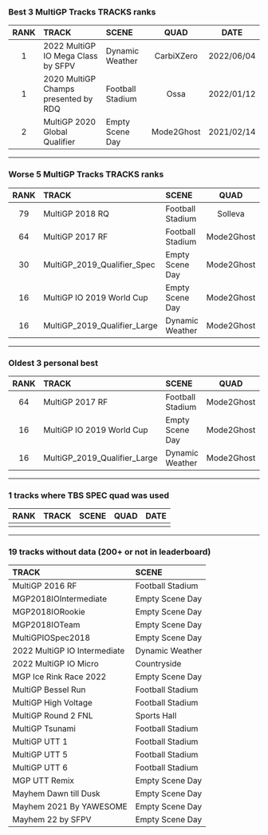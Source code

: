 ### Best 3 MultiGP Tracks TRACKS ranks
|RANK|TRACK|SCENE|QUAD|DATE|
|:---:|:---|:---|:---:|:---:|
|1|2022 MultiGP IO Mega Class by SFPV|Dynamic Weather|CarbiXZero|2022/06/04|
|1|2020 MultiGP Champs presented by RDQ|Football Stadium|Ossa|2022/01/12|
|2|MultiGP 2020 Global Qualifier|Empty Scene Day|Mode2Ghost|2021/02/14|
---
### Worse 5 MultiGP Tracks TRACKS ranks
|RANK|TRACK|SCENE|QUAD|DATE|
|:---:|:---|:---|:---:|:---:|
|79|MultiGP 2018 RQ|Football Stadium|Solleva|2020/05/28|
|64|MultiGP 2017 RF|Football Stadium|Mode2Ghost|2020/04/11|
|30|MultiGP_2019_Qualifier_Spec|Empty Scene Day|Mode2Ghost|2021/04/30|
|16|MultiGP IO 2019 World Cup|Empty Scene Day|Mode2Ghost|2020/05/05|
|16|MultiGP_2019_Qualifier_Large|Dynamic Weather|Mode2Ghost|2020/05/06|
---
### Oldest 3 personal best
|RANK|TRACK|SCENE|QUAD|DATE|
|:---:|:---|:---|:---:|:---:|
|64|MultiGP 2017 RF|Football Stadium|Mode2Ghost|2020/04/11|
|16|MultiGP IO 2019 World Cup|Empty Scene Day|Mode2Ghost|2020/05/05|
|16|MultiGP_2019_Qualifier_Large|Dynamic Weather|Mode2Ghost|2020/05/06|
---
### 1 tracks where TBS SPEC quad was used
|RANK|TRACK|SCENE|QUAD|DATE|
|:---:|:---|:---|:---:|:---:|
||||||
---
### 19 tracks without data (200+ or not in leaderboard)
|TRACK|SCENE|
|:---|:---|
|MultiGP 2016 RF|Football Stadium|
|MGP2018IOIntermediate|Empty Scene Day|
|MGP2018IORookie|Empty Scene Day|
|MGP2018IOTeam|Empty Scene Day|
|MultiGPIOSpec2018|Empty Scene Day|
|2022 MultiGP IO Intermediate|Dynamic Weather|
|2022 MultiGP IO Micro|Countryside|
|MGP Ice Rink Race 2022|Empty Scene Day|
|MultiGP Bessel Run|Football Stadium|
|MultiGP High Voltage|Football Stadium|
|MultiGP Round 2 FNL|Sports Hall|
|MultiGP Tsunami|Football Stadium|
|MultiGP UTT 1|Football Stadium|
|MultiGP UTT 5|Football Stadium|
|MultiGP UTT 6|Football Stadium|
|MGP UTT Remix|Empty Scene Day|
|Mayhem Dawn till Dusk|Empty Scene Day|
|Mayhem 2021 By YAWESOME|Empty Scene Day|
|Mayhem 22 by SFPV|Empty Scene Day|
